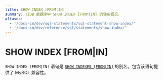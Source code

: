 ```yaml
---
title: SHOW INDEX [FROM|IN]
summary: TiDB 数据库中 SHOW INDEX [FROM|IN] 的使用概况。
aliases:
  - '/docs-cn/dev/sql-statements/sql-statement-show-index/'
  - '/docs-cn/dev/reference/sql/statements/show-index/'
---
```


# SHOW INDEX [FROM|IN]

`SHOW INDEX [FROM|IN]` 语句是 [`SHOW INDEXES [FROM|IN]`](/sql-statements/sql-statement-show-indexes.md) 的别名。包含该语句提供了 MySQL 兼容性。
